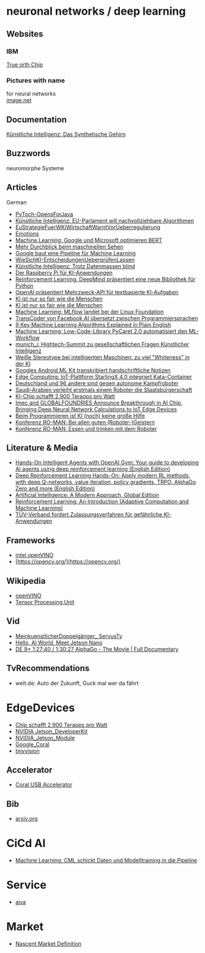 # neuronal networks / deep learning
## Websites
### IBM
[True orth Chip](https://www.nextplatform.com/2018/09/27/a-rare-peek-into-ibms-true-north-neuromorphic-chip/)
### Pictures with name
for neural networks  
[image.net](http://www.image-net.org/)

## Documentation
[Künstliche Intelligenz: Das Synthetische Gehirn](https://www.welt.de/mediathek/dokumentation/technik-und-wissen/sendung192925317/Kuenstliche-Intelligenz-Das-synthetische-Gehirn.html)  

## Buzzwords
neuromorphe Systeme

## Articles
German  
* [PyToch-OpensForJava](https://www.heise.de/developer/meldung/Machine-Learning-PyTorch-1-4-oeffnet-sich-fuer-Java-4639227.html)  
* [Künstliche Intelligenz: EU-Parlament will nachvollziehbare Algorithmen ](https://www.heise.de/newsticker/meldung/Kuenstliche-Intelligenz-EU-Parlament-will-nachvollziehbare-Algorithmen-4659537.html)  
* [EuStrategieFuerWKiWirtschaftWarntVorÜeberregulierung](https://www.heise.de/newsticker/meldung/EU-Strategie-fuer-KI-Wirtschaft-warnt-vor-Ueberregulierung-4664662.html)  
* [Emotions](https://www.heise.de/newsticker/meldung/Expertenstreit-ueber-Emotionserkennung-durch-KI-4667496.html)  
* [Machine Learning: Google und Microsoft optimieren BERT](https://heise.de/-4643235)  
* [Mehr Durchblick beim maschinellen Sehen](https://www.golem.de/news/computer-vision-mehr-durchblick-beim-maschinellen-sehen-2001-144949.html)  
* [Google baut eine Pipeline für Machine Learning](https://heise.de/-4682425)  
* [WieSichKI-EntscheidungenUeberprüfenLassen ](https://heise.de/-4665982)  
* [Künstliche Intelligenz: Trotz Datenmassen blind](https://heise.de/-4700771)  
*  [Der Raspberry Pi für KI-Anwendungen](https://www.golem.de/news/jetson-nano-der-raspberry-pi-fuer-ki-anwendungen-2006-148311.html)
* [Reinforcement Learning: DeepMind präsentiert eine neue Bibliothek für Python]( https://heise.de/-4773825)
* [OpenAI präsentiert Mehrzweck-API für textbasierte KI-Aufgaben ](https://heise.de/-4781985)
* [KI ist nur so fair wie die Menschen](https://www.golem.de/news/diskriminierung-ki-ist-nur-so-fair-wie-die-menschen-die-sie-programmieren-2006-148768.html)
* [KI ist nur so fair wie die Menschen](https://www.golem.de/news/diskriminierung-ki-ist-nur-so-fair-wie-die-menschen-die-sie-programmieren-2006-148768.html)
* [Machine Learning: MLflow landet bei der Linux Foundation](https://www.heise.de/news/Machine-Learning-MLflow-landet-bei-der-Linux-Foundation-4795170.html)
* [TransCoder von Facebook AI übersetzt zwischen Programmiersprachen]( https://heise.de/-4851687)  
* [9 Key Machine Learning Algorithms Explained in Plain English](https://www.freecodecamp.org/news/a-no-code-intro-to-the-9-most-important-machine-learning-algorithms-today/)
* [Machine Learning: Low-Code-Library PyCaret 2.0 automatisiert den ML-Workflow](https://heise.de/-4861273)
* [munich_i: Hightech-Summit zu gesellschaftlichen Fragen Künstlicher Intelligenz]( https://heise.de/-4862444)
* [Weiße Stereotype bei intelligenten Maschinen: zu viel "Whiteness" in der KI](https://heise.de/-4865978)
* [Googles Android ML Kit transkribiert handschriftliche Notizen](https://heise.de/-4867248)
* [Edge Computing: IoT-Plattform StarlingX 4.0 integriert Kata-Container](https://heise.de/-4867269)
* [Deutschland und 96 andere sind gegen autonome Kampfroboter](https://www.golem.de/news/ki-im-militaer-deutschland-und-96-andere-sind-gegen-autonome-kampfroboter-2008-150243.html)
* [Saudi-Arabien verleiht erstmals einem Roboter die Staatsbürgerschaft](https://heise.de/-3874444)
* [KI-Chip schafft 2.900 Teraops pro Watt](https://www.golem.de/news/analog-inference-accelerator-ki-chip-schafft-2-900-teraops-pro-watt-2007-149559.html)
* [Imec and GLOBALFOUNDRIES Announce Breakthrough in AI Chip, Bringing Deep Neural Network Calculations to IoT Edge Devices](https://www.globalfoundries.com/news-events/press-releases/imec-and-globalfoundries-announce-breakthrough-ai-chip-bringing-deep)
* [Beim Programmieren ist KI (noch) keine große Hilfe](https://www.golem.de/news/softwareentwicklung-beim-programmieren-ist-ki-noch-keine-grosse-hilfe-2008-149914.html)
* [Konferenz RO-MAN: Bei allen guten (Roboter-)Geistern](https://heise.de/-4886147)
* [Konferenz RO-MAN: Essen und trinken mit dem Roboter]( https://heise.de/-4883642)

## Literature & Media
* [Hands-On Intelligent Agents with OpenAI Gym: Your guide to developing AI agents using deep reinforcement learning (English Edition)](https://www.amazon.de/gp/product/178883657X/ref=ox_sc_act_title_1?smid=A3JWKAKR8XB7XF&psc=1)  
* [Deep Reinforcement Learning Hands-On: Apply modern RL methods, with deep Q-networks, value iteration, policy gradients, TRPO, AlphaGo Zero and more (English Edition)](https://www.amazon.de/gp/product/1788834240/ref=ox_sc_act_title_2?smid=A3JWKAKR8XB7XF&psc=1)  
* [Artificial Intelligence: A Modern Approach, Global Edition](https://www.amazon.de/gp/product/1292153962/ref=ox_sc_act_title_3?smid=A3JWKAKR8XB7XF&psc=1)  
* [Reinforcement Learning: An Introduction (Adaptive Computation and Machine Learning)](https://www.amazon.de/gp/product/0262039249/ref=ox_sc_act_title_4?smid=A3JWKAKR8XB7XF&psc=1)  
* [TÜV-Verband fordert Zulassungsverfahren für gefährliche KI-Anwendungen ]( https://heise.de/-4887239)





## Frameworks
* [intel openVINO](https://software.intel.com/en-us/openvino-toolkit/choose-download)    
* [https://opencv.org/](https://opencv.org/)

## Wikipedia
* [openVINO](https://en.wikipedia.org/wiki/OpenVINO)  
* [Tensor Processing Unit](https://de.wikipedia.org/wiki/Tensor_Processing_Unit)


## Vid
* [MeinkuenstlicherDoppelgänger_ ServusTv](https://www.servustv.com/videos/aa-1w3frs2fw1w12/) 
* [Hello, AI World. Meet Jetson Nano](https://youtu.be/9gVupqHqJws)
* [DE
9+
1:27:40 / 1:30:27
AlphaGo - The Movie | Full Documentary](https://youtu.be/WXuK6gekU1Y)

## TvRecommendations
* welt.de: Auto der Zukunft, Guck mal wer da fährt

# EdgeDevices
* [Chip schafft 2.900 Teraops pro Watt](https://www.golem.de/news/analog-inference-accelerator-ki-chip-schafft-2-900-teraops-pro-watt-2007-149559.html)
* [NVIDIA Jetson_DeveloperKit](https://developer.nvidia.com/embedded/jetson-nano-developer-kit)
* [NVIDIA_Jetson_Module](https://developer.nvidia.com/embedded/jetson-nano)
* [Google_Coral](https://coral.ai/products/dev-board/)
* [tinyvision](https://tinyvision.ai/)

## Accelerator
 * [Coral USB Accelerator](https://coral.ai/products/accelerator)

## Bib
* [arxiv.org](https://arxiv.org/)

# CiCd AI
* [Machine Learning: CML schickt Daten und Modelltraining in die Pipeline](https://heise.de/-4841023)

# Service
* [aiva](https://www.aiva.ai/)

# Market
+ [Nascent Market Definition](http://www.invstor.com/information/go-big-dictionary/nascent-market-definition)
